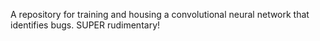 A repository for training and housing a convolutional neural network that identifies bugs. SUPER rudimentary!
